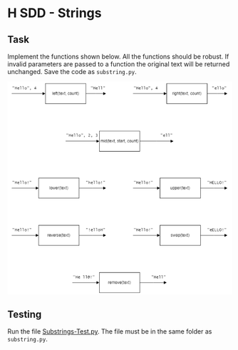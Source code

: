 # H SDD - Strings


## Task

Implement the functions shown below.  All the functions should be robust.  If invalid parameters are passed to a function the original text will be returned unchanged.  Save the code as `substring.py`.  

![functions.png](assets/functions.png)


## Testing

Run the file [Substrings-Test.py](assets/Substrings-Test.py "Download file").  The file must be in the same folder as `substring.py`.